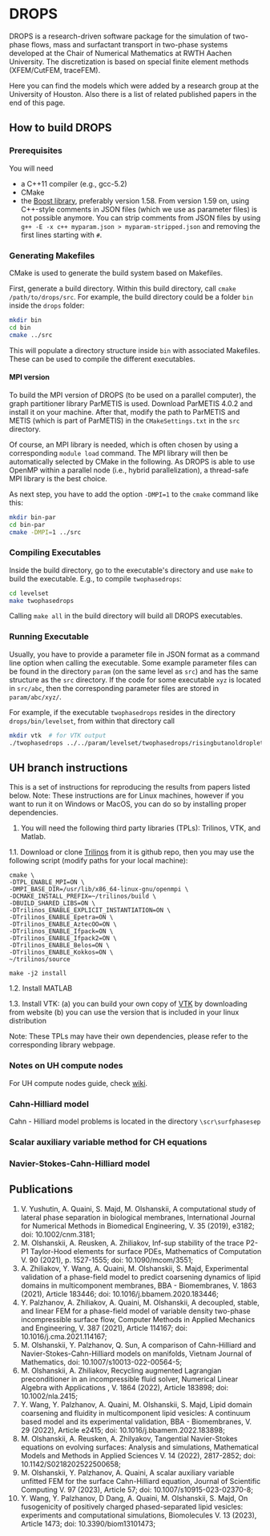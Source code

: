 # DROPS

DROPS is a research-driven software package for the simulation of 
two-phase flows, mass and surfactant transport in two-phase systems developed 
at the Chair of Numerical Mathematics at RWTH Aachen University. 
The discretization is based on special finite element methods (XFEM/CutFEM, traceFEM).

Here you can find the models which were added by a research group at the University of Houston. Also there is a list of related published papers in the end of this page. 

## How to build DROPS

### Prerequisites

You will need
* a C++11 compiler (e.g., gcc-5.2)
* CMake
* the [Boost library](http://www.boost.org/users/history/), preferably version 
  1.58. From version 1.59 on, using C++-style comments in JSON files (which we use 
  as parameter files) is not possible anymore. You can strip comments from JSON
  files by using `g++ -E -x c++ myparam.json > myparam-stripped.json` and removing
  the first lines starting with `#`.
  
### Generating Makefiles

CMake is used to generate the build system based on Makefiles.

First, generate a build directory. Within this build directory, call 
`cmake /path/to/drops/src`. For example, the build directory could be a folder 
`bin` inside the `drops` folder:

```bash
mkdir bin
cd bin
cmake ../src
```

This will populate a directory structure inside `bin` with associated Makefiles.
These can be used to compile the different executables.

#### MPI version

To build the MPI version of DROPS (to be used on a parallel computer),
the graph partitioner library ParMETIS is used. Download ParMETIS 4.0.2
and install it on your machine. After that, modify the path to ParMETIS and METIS
(which is part of ParMETIS) in the `CMakeSettings.txt` in the `src` directory.

Of course, an MPI library is needed, which is often chosen by using a corresponding
`module load` command. The MPI library will then be automatically selected by 
CMake in the following. As DROPS is able to use OpenMP within a parallel node 
(i.e., hybrid parallelization), a thread-safe MPI library is the best choice.

As next step, you have to add the option `-DMPI=1` to the `cmake` command like this:
```bash
mkdir bin-par
cd bin-par
cmake -DMPI=1 ../src
```

### Compiling Executables

Inside the build directory, go to the executable's directory and use `make`
to build the executable. E.g., to compile `twophasedrops`:

```bash
cd levelset
make twophasedrops
```

Calling `make all` in the build directory will build all DROPS executables.

### Running Executable

Usually, you have to provide a parameter file in JSON format as a command line
option when calling the executable. Some example parameter files can be found
in the directory `param` (on the same level as `src`) and has the same structure
as the `src` directory. If the code for some executable `xyz` is located in 
`src/abc`, then the corresponding parameter files are stored in `param/abc/xyz/`.

For example, if the executable `twophasedrops`
resides in the directory `drops/bin/levelset`, from within that directory call

```bash
mkdir vtk  # for VTK output
./twophasedrops ../../param/levelset/twophasedrops/risingbutanoldroplet.json
```

## UH branch instructions

This is a set of instructions for reproducing the results from papers listed below. 
Note: These instructions are for Linux machines, however if you want to run it on Windows or MacOS, you can do so by installing proper dependencies.

1. You will need the following third party libraries (TPLs): Trilinos, VTK, and Matlab.

1.1. Download or clone [Trilinos](https://github.com/trilinos/Trilinos) from it is github repo, then you may use the following script (modify paths for your local machine):

```
cmake \
-DTPL_ENABLE_MPI=ON \
-DMPI_BASE_DIR=/usr/lib/x86_64-linux-gnu/openmpi \
-DCMAKE_INSTALL_PREFIX=~/trilinos/build \
-DBUILD_SHARED_LIBS=ON \
-DTrilinos_ENABLE_EXPLICIT_INSTANTIATION=ON \
-DTrilinos_ENABLE_Epetra=ON \
-DTrilinos_ENABLE_AztecOO=ON \
-DTrilinos_ENABLE_Ifpack=ON \
-DTrilinos_ENABLE_Ifpack2=ON \
-DTrilinos_ENABLE_Belos=ON \
-DTrilinos_ENABLE_Kokkos=ON \
~/trilinos/source

make -j2 install
```

1.2. Install MATLAB

1.3. Install VTK: (a) you can build your own copy of [VTK](https://vtk.org/download/) by downloading from website (b) you can use the version that is included in your linux distribution

Note: These TPLs may have their own dependencies, please refer to the corresponding library webpage.

### Notes on UH compute nodes
For UH compute nodes guide, check [wiki](https://sites.google.com/view/josiclabwiki/home).

### Cahn-Hilliard model

Cahn - Hilliard model problems is located in the directory `\scr\surfphasesep`

### Scalar auxiliary variable method for CH equations

### Navier-Stokes-Cahn-Hilliard model



## Publications
1. V.  Yushutin, A. Quaini, S. Majd, M. Olshanskii, A computational study of lateral phase separation in biological membranes, International Journal for Numerical Methods in Biomedical Engineering, V. 35 (2019), e3182;  doi: 10.1002/cnm.3181;
2. M. Olshanskii, A.  Reusken, A.  Zhiliakov, Inf-sup stability of the trace P2-P1 Taylor-Hood elements for surface PDEs, Mathematics of Computation V.  90 (2021), p. 1527-1555; doi: 10.1090/mcom/3551;
3. A.  Zhiliakov, Y.  Wang, A. Quaini, M. Olshanskii, S. Majd, Experimental validation of a phase-field model to predict coarsening dynamics of lipid domains in multicomponent membranes, BBA - Biomembranes, V.  1863 (2021), Article 183446;   doi: 10.1016/j.bbamem.2020.183446;
4. Y.  Palzhanov, A.  Zhiliakov, A.  Quaini, M.  Olshanskii, A decoupled, stable, and linear FEM for a phase-field model of variable density two-phase incompressible surface flow, Computer Methods in Applied Mechanics and Engineering, V.  387 (2021), Article 114167;   doi: 10.1016/j.cma.2021.114167;
5. M. Olshanskii, Y.  Palzhanov, Q.  Sun, A comparison of Cahn-Hilliard and Navier-Stokes-Cahn-Hilliard models on manifolds, Vietnam Journal of Mathematics,   doi: 10.1007/s10013-022-00564-5;
6. M. Olshanskii, A.  Zhiliakov, Recycling augmented Lagrangian preconditioner in an incompressible fluid solver, Numerical Linear Algebra with Applications , V.  1864 (2022), Article 183898; doi: 10.1002/nla.2415;
7. Y.  Wang, Y.  Palzhanov, A. Quaini, M. Olshanskii, S. Majd, Lipid domain coarsening and fluidity in multicomponent lipid vesicles: A continuum based model and its experimental validation,   BBA - Biomembranes, V.  29 (2022), Article e2415;   doi: 10.1016/j.bbamem.2022.183898;
8. M. Olshanskii, A. Reusken, A. Zhilyakov, Tangential Navier-Stokes equations on evolving surfaces: Analysis and simulations, Mathematical Models and Methods in Applied Sciences V.  14 (2022), 2817-2852; doi: 10.1142/S0218202522500658;
9. M. Olshanskii, Y. Palzhanov, A. Quaini, A scalar auxiliary variable unfitted FEM for the surface Cahn-Hilliard equation, Journal of Scientific Computing V.  97 (2023), Article 57; doi: 10.1007/s10915-023-02370-8;
10. Y. Wang, Y. Palzhanov, D Dang, A. Quaini, M. Olshanskii, S. Majd, On fusogenicity of positively charged phased-separated lipid vesicles: experiments and computational simulations, Biomolecules V.  13 (2023), Article 1473; doi: 10.3390/biom13101473; 
